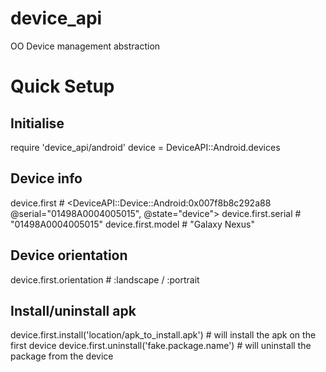 device_api
==========

OO Device management abstraction


Quick Setup
===========


Initialise
---------
require 'device_api/android'
device = DeviceAPI::Android.devices


Device info
-----------
device.first                # <DeviceAPI::Device::Android:0x007f8b8c292a88 @serial="01498A0004005015", @state="device">
device.first.serial         #  "01498A0004005015"
device.first.model          #  "Galaxy Nexus"

Device orientation
------------------
device.first.orientation    # :landscape / :portrait

Install/uninstall apk
---------------------
device.first.install('location/apk_to_install.apk') # will install the apk on the first device
device.first.uninstall('fake.package.name') # will uninstall the package from the device


